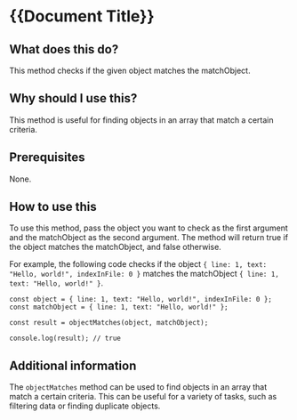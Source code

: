 
  
   # **{{Document Title}}**

## What does this do?
This method checks if the given object matches the matchObject.

## Why should I use this?
This method is useful for finding objects in an array that match a certain criteria.

## Prerequisites
None.

## How to use this
To use this method, pass the object you want to check as the first argument and the matchObject as the second argument. The method will return true if the object matches the matchObject, and false otherwise.

For example, the following code checks if the object `{ line: 1, text: "Hello, world!", indexInFile: 0 }` matches the matchObject `{ line: 1, text: "Hello, world!" }`.

```
const object = { line: 1, text: "Hello, world!", indexInFile: 0 };
const matchObject = { line: 1, text: "Hello, world!" };

const result = objectMatches(object, matchObject);

console.log(result); // true
```

## Additional information
The `objectMatches` method can be used to find objects in an array that match a certain criteria. This can be useful for a variety of tasks, such as filtering data or finding duplicate objects.
  
  